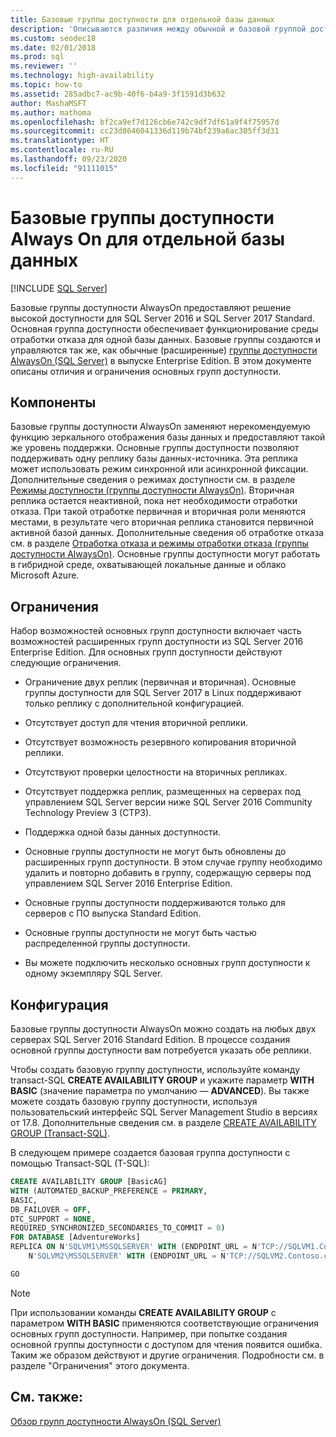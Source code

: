 ```yaml
---
title: Базовые группы доступности для отдельной базы данных
description: 'Описываются различия между обычной и базовой группой доступности Always On, а также настройка базовой группы доступности. '
ms.custom: seodec18
ms.date: 02/01/2018
ms.prod: sql
ms.reviewer: ''
ms.technology: high-availability
ms.topic: how-to
ms.assetid: 285adbc7-ac9b-40f6-b4a9-3f1591d3b632
author: MashaMSFT
ms.author: mathoma
ms.openlocfilehash: bf2ca9ef7d126cb6e742c9df7df61a9f4f75957d
ms.sourcegitcommit: cc23d8646041336d119b74bf239a6ac305ff3d31
ms.translationtype: HT
ms.contentlocale: ru-RU
ms.lasthandoff: 09/23/2020
ms.locfileid: "91111015"
---
```

# <a name="basic-always-on-availability-groups-for-a-single-database"></a>Базовые группы доступности Always On для отдельной базы данных
[!INCLUDE [SQL Server](../../../includes/applies-to-version/sqlserver.md)]

  Базовые группы доступности AlwaysOn предоставляют решение высокой доступности для SQL Server 2016 и SQL Server 2017 Standard. Основная группа доступности обеспечивает функционирование среды отработки отказа для одной базы данных. Базовые группы создаются и управляются так же, как обычные (расширенные) [группы доступности AlwaysOn (SQL Server)](../../../database-engine/availability-groups/windows/always-on-availability-groups-sql-server.md) в выпуске Enterprise Edition. В этом документе описаны отличия и ограничения основных групп доступности.  
  
## <a name="features"></a>Компоненты  
 Базовые группы доступности AlwaysOn заменяют нерекомендуемую функцию зеркального отображения базы данных и предоставляют такой же уровень поддержки. Основные группы доступности позволяют поддерживать одну реплику базы данных-источника. Эта реплика может использовать режим синхронной или асинхронной фиксации. Дополнительные сведения о режимах доступности см. в разделе [Режимы доступности (группы доступности AlwaysOn)](../../../database-engine/availability-groups/windows/availability-modes-always-on-availability-groups.md). Вторичная реплика остается неактивной, пока нет необходимости отработки отказа. При такой отработке первичная и вторичная роли меняются местами, в результате чего вторичная реплика становится первичной активной базой данных. Дополнительные сведения об отработке отказа см. в разделе [Отработка отказа и режимы отработки отказа (группы доступности AlwaysOn)](../../../database-engine/availability-groups/windows/failover-and-failover-modes-always-on-availability-groups.md). Основные группы доступности могут работать в гибридной среде, охватывающей локальные данные и облако Microsoft Azure.  
  
## <a name="limitations"></a>Ограничения  
 Набор возможностей основных групп доступности включает часть возможностей расширенных групп доступности из SQL Server 2016 Enterprise Edition. Для основных групп доступности действуют следующие ограничения.  
  
- Ограничение двух реплик (первичная и вторичная). Основные группы доступности для SQL Server 2017 в Linux поддерживают только реплику с дополнительной конфигурацией.
  
- Отсутствует доступ для чтения вторичной реплики.  
  
- Отсутствует возможность резервного копирования вторичной реплики.  

- Отсутствуют проверки целостности на вторичных репликах. 

- Отсутствует поддержка реплик, размещенных на серверах под управлением SQL Server версии ниже SQL Server 2016 Community Technology Preview 3 (CTP3).  

- Поддержка одной базы данных доступности.  
  
- Основные группы доступности не могут быть обновлены до расширенных групп доступности. В этом случае группу необходимо удалить и повторно добавить в группу, содержащую серверы под управлением SQL Server 2016 Enterprise Edition.  
  
- Основные группы доступности поддерживаются только для серверов с ПО выпуска Standard Edition. 

- Основные группы доступности не могут быть частью распределенной группы доступности. 

- Вы можете подключить несколько основных групп доступности к одному экземпляру SQL Server.

  
## <a name="configuration"></a>Конфигурация  
 Базовые группы доступности AlwaysOn можно создать на любых двух серверах SQL Server 2016 Standard Edition. В процессе создания основной группы доступности вам потребуется указать обе реплики.  
  
 Чтобы создать базовую группу доступности, используйте команду transact-SQL **CREATE AVAILABILITY GROUP** и укажите параметр **WITH BASIC** (значение параметра по умолчанию — **ADVANCED**). Вы также можете создать базовую группу доступности, используя пользовательский интерфейс SQL Server Management Studio в версиях от 17.8. Дополнительные сведения см. в разделе [CREATE AVAILABILITY GROUP (Transact-SQL)](../../../t-sql/statements/create-availability-group-transact-sql.md). 

В следующем примере создается базовая группа доступности с помощью Transact-SQL (T-SQL): 

```sql
CREATE AVAILABILITY GROUP [BasicAG]
WITH (AUTOMATED_BACKUP_PREFERENCE = PRIMARY,
BASIC,
DB_FAILOVER = OFF,
DTC_SUPPORT = NONE,
REQUIRED_SYNCHRONIZED_SECONDARIES_TO_COMMIT = 0)
FOR DATABASE [AdventureWorks]
REPLICA ON N'SQLVM1\MSSQLSERVER' WITH (ENDPOINT_URL = N'TCP://SQLVM1.Contoso.com:5022', FAILOVER_MODE = AUTOMATIC, AVAILABILITY_MODE = SYNCHRONOUS_COMMIT, SEEDING_MODE = AUTOMATIC, SECONDARY_ROLE(ALLOW_CONNECTIONS = NO)),
    N'SQLVM2\MSSQLSERVER' WITH (ENDPOINT_URL = N'TCP://SQLVM2.Contoso.com:5022', FAILOVER_MODE = AUTOMATIC, AVAILABILITY_MODE = SYNCHRONOUS_COMMIT, SEEDING_MODE = AUTOMATIC, SECONDARY_ROLE(ALLOW_CONNECTIONS = NO));

GO
```

  
> [!NOTE]  
>  При использовании команды **CREATE AVAILABILITY GROUP** с параметром **WITH BASIC** применяются соответствующие ограничения основных групп доступности. Например, при попытке создания основной группы доступности с доступом для чтения появится ошибка. Таким же образом действуют и другие ограничения. Подробности см. в разделе "Ограничения" этого документа.  
  
## <a name="see-also"></a>См. также:  
 [Обзор групп доступности AlwaysOn (SQL Server)](../../../database-engine/availability-groups/windows/overview-of-always-on-availability-groups-sql-server.md)  
  
  
